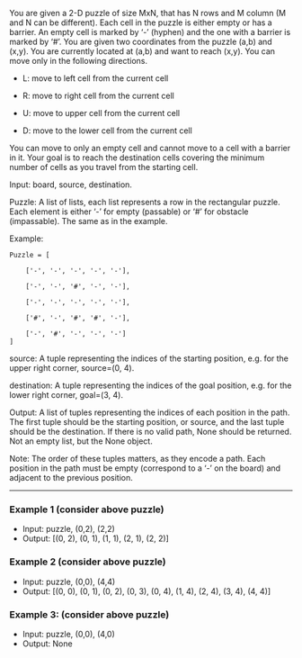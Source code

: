 You are given a 2-D puzzle of size MxN, that has N rows and M column (M and N can be
different). Each cell in the puzzle is either empty or has a barrier. An empty cell is marked by
‘-’ (hyphen) and the one with a barrier is marked by ‘#’. You are given two coordinates from
the puzzle (a,b) and (x,y). You are currently located at (a,b) and want to reach (x,y). You can
move only in the following directions.

- L: move to left cell from the current cell

- R: move to right cell from the current cell

- U: move to upper cell from the current cell

- D: move to the lower cell from the current cell

You can move to only an empty cell and cannot move to a cell with a barrier in it. Your goal
is to reach the destination cells covering the minimum number of cells as you travel from the
starting cell. 

Input: board, source, destination.

Puzzle: A list of lists, each list represents a row in the rectangular puzzle. Each
element is either ‘-’ for empty (passable) or ‘#’ for obstacle (impassable). The same
as in the example.

Example:

```
Puzzle = [

    ['-', '-', '-', '-', '-'],

    ['-', '-', '#', '-', '-'],

    ['-', '-', '-', '-', '-'],

    ['#', '-', '#', '#', '-'],

    ['-', '#', '-', '-', '-']
]
```

source: A tuple representing the indices of the starting position, e.g. for the upper
right corner, source=(0, 4).

destination: A tuple representing the indices of the goal position, e.g. for the lower
right corner, goal=(3, 4).

Output: A list of tuples representing the indices of each position in the path. The first tuple
should be the starting position, or source, and the last tuple should be the destination. If
there is no valid path, None should be returned. Not an empty list, but the None object.

Note: The order of these tuples matters, as they encode a path. Each position in the path
must be empty (correspond to a ‘-’ on the board) and adjacent to the previous position.

---

### Example 1 (consider above puzzle)

- Input: puzzle, (0,2), (2,2)
- Output: [(0, 2), (0, 1), (1, 1), (2, 1), (2, 2)]

### Example 2 (consider above puzzle)

- Input: puzzle, (0,0), (4,4)
- Output: [(0, 0), (0, 1), (0, 2), (0, 3), (0, 4), (1, 4), (2, 4), (3, 4), (4, 4)]

### Example 3: (consider above puzzle)

- Input: puzzle, (0,0), (4,0)
- Output: None